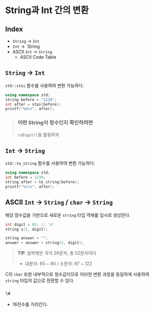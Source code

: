# String과 Int 간의 변환

## Index
- `String` → `Int`
- `Int` → `String
- ASCII `Int` → `String`
  - ASCII Code Table

## `String` → `Int`
`std::stoi` 함수를 사용하여 변환 가능하다.

```cpp
using namespace std;
string before = "1234";
int after = stoi(before);
printf("%d\n", after);
```

> ### 어떤 String이 정수인지 확인하려면
> `isDigit()`을 활용하자

## `Int` → `String`
`std::to_string` 함수를 사용하여 변환 가능하다.

```cpp
using namespace std;
int before = 1234;
string after = to_string(before);
printf("%s\n", after);
```

## ASCII `Int` → `String` / `char` → `String`
해당 정수값을 기반으로 새로운 `string` 타입 객체를 임시로 생성한다.

```cpp
int digit = 65; // 'A'
string s(1, digit);

string answer = "";
answer = answer + string(1, digit);
```

> **TIP**: 알파벳은 각각 26문자, 총 52문자이다
> - 대문자: 65 ~ 90 / 소문자: 97 ~ 122

C의 `char` 또한 내부적으로 정수값이므로 이러한 변환 과정을 동일하게 사용하여 `string` 타입의 값으로 젼환할 수 있다.

### `\x`
- 16진수를 가리킨다.
